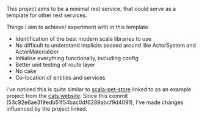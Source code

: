 This project aims to be a minimal rest service, that could serve as a template for other rest services.

Things I aim to achieve/ experiment with in this template
* Identification of the best modern scala libraries to use
* No difficult to understand implicits passed around like ActorSystem and ActorMaterializer
* Initialise everything functionally, including config
* Better unit testing of route layer
* No cake
* Co-location of entities and services 

I've noticed this is quite similar to [scala-pet-store](https://github.com/pauljamescleary/scala-pet-store) linked to as an example project from the [cats website](https://typelevel.org/cats/resources_for_learners.html). Since this commit (53c92e6ae319edb51f54bac0df6289abcf9d4091), I've made changes influenced by the project linked.